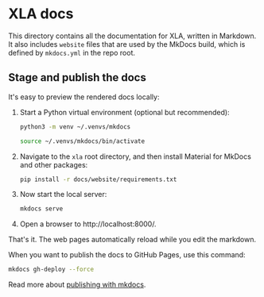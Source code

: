 # XLA docs

This directory contains all the documentation for XLA, written in
Markdown. It also includes `website` files that are used by the MkDocs build,
which is defined by `mkdocs.yml` in the repo root.

## Stage and publish the docs

It's easy to preview the rendered docs locally:

1. Start a Python virtual environment (optional but recommended):

    ```bash
    python3 -m venv ~/.venvs/mkdocs

    source ~/.venvs/mkdocs/bin/activate
    ```

2. Navigate to the `xla` root directory, and then
   install Material for MkDocs and other packages:

    ```bash
    pip install -r docs/website/requirements.txt
    ```

3. Now start the local server:

    ```bash
    mkdocs serve
    ```

4. Open a browser to http://localhost:8000/.

That's it. The web pages automatically reload while you edit the markdown.

When you want to publish the docs to GitHub Pages, use this command:

```bash
mkdocs gh-deploy --force
```

Read more about [publishing with mkdocs](https://squidfunk.github.io/mkdocs-material/publishing-your-site/).
